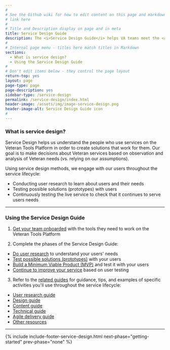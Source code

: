 ```yaml
---
#
# See the Github wiki for how to edit content on this page and markdown styles you can use:
# link here
#
# Title and Description display on page and in meta
title: Service Design Guide
description: The <i>Service Design Guide</i> helps VA teams meet the <a title="Digital Service Standard" href="../digital-standard">Digital Service Standard</a> by engaging with users and using best practices for agile delivery.
#
# Internal page menu - titles here match titles in Markdown
sections:
  - What is service design?
  - Using the Service Design Guide
#
# Don't edit items below - they control the page layout
return-top: yes
layout: page
page-type: page
page-description: yes
sidebar-type: /service-design
permalink: /service-design/index.html
header-image: /assets/img/image-service-design.png
header-image-alt: Service Design Guide icon
#
---
```


### What is service design?

Service Design helps us understand the people who use services on the Veteran Tools Platform in order to create solutions that work for them. Our goal is to make decisions about Veteran services based on observation and analysis of Veteran needs (vs. relying on our assumptions).

Using service design methods, we engage with our users throughout the service lifecycle:

* Conducting user research to learn about users and their needs
* Testing possible solutions (prototypes) with users
* Continuously testing the live service to check that it continues to serve users needs

<hr>

### Using the Service Design Guide

1. [Get your team onboarded](getting-started) with the tools they need to work on the Veteran Tools Platform

2. Complete the phases of the Service Design Guide:
  * [Do user research](discovery) to understand your users' needs
  * [Test possible solutions (prototypes)](alpha) with your users
  * [Build a Minimum Viable Product (MVP)](beta) and test it with your users
  * [Continue to improve your service](live) based on user testing

3. Refer to the [related guides](related) for guidance, tips, and examples of specific activities you'll use throughout the service lifecycle:
  * [User research guide](related/user-research)
  * [Design guide](related/design)
  * <a title="Go to content guide" href="https://github.com/department-of-veterans-affairs/vets.gov-content-style-guide" target="_blank">Content guide</a>
  * [Technical guide](related/technical)
  * [Agile delivery guide](related/agile)
  * [Other resources](related/other-resources)


<hr>

{% include include-footer-service-design.html next-phase="getting-started" prev-phase="none" %}
